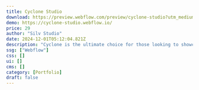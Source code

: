 ```yaml
---
title: Cyclone Studio
download: https://preview.webflow.com/preview/cyclone-studio?utm_medium=preview_link&utm_source=designer&utm_content=cyclone-studio&preview=93e7666caa4b0a20da029f2a87b0c9f0&locale=en&workflow=preview
demo: https://cyclone-studio.webflow.io/
price: 29
author: "Silv Studio"
date: 2024-12-01T05:12:04.821Z
description: "Cyclone is the ultimate choice for those looking to showcase their work with style and innovation. Its blend of sleek design, intuitive customization, and seamless animations makes it perfect for creatives and agencies of all levels."
ssg: ["Webflow"]
css: []
ui: []
cms: []
category: [Portfolio]
draft: false
---
```

